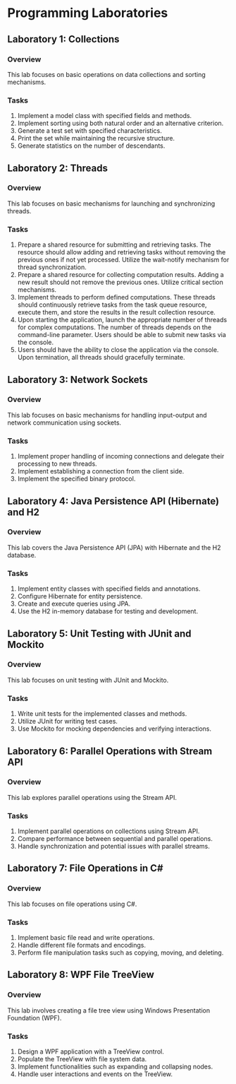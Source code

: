 # Programming Laboratories

## Laboratory 1: Collections

### Overview
This lab focuses on basic operations on data collections and sorting mechanisms.

### Tasks
1. Implement a model class with specified fields and methods.
2. Implement sorting using both natural order and an alternative criterion.
3. Generate a test set with specified characteristics.
4. Print the set while maintaining the recursive structure.
5. Generate statistics on the number of descendants.

## Laboratory 2: Threads

### Overview
This lab focuses on basic mechanisms for launching and synchronizing threads.

### Tasks
1. Prepare a shared resource for submitting and retrieving tasks. The resource should allow adding and retrieving tasks without removing the previous ones if not yet processed. Utilize the wait-notify mechanism for thread synchronization.
2. Prepare a shared resource for collecting computation results. Adding a new result should not remove the previous ones. Utilize critical section mechanisms.
3. Implement threads to perform defined computations. These threads should continuously retrieve tasks from the task queue resource, execute them, and store the results in the result collection resource.
4. Upon starting the application, launch the appropriate number of threads for complex computations. The number of threads depends on the command-line parameter. Users should be able to submit new tasks via the console.
5. Users should have the ability to close the application via the console. Upon termination, all threads should gracefully terminate.

## Laboratory 3: Network Sockets

### Overview
This lab focuses on basic mechanisms for handling input-output and network communication using sockets.

### Tasks
1. Implement proper handling of incoming connections and delegate their processing to new threads.
2. Implement establishing a connection from the client side.
3. Implement the specified binary protocol.

## Laboratory 4: Java Persistence API (Hibernate) and H2

### Overview
This lab covers the Java Persistence API (JPA) with Hibernate and the H2 database.

### Tasks
1. Implement entity classes with specified fields and annotations.
2. Configure Hibernate for entity persistence.
3. Create and execute queries using JPA.
4. Use the H2 in-memory database for testing and development.

## Laboratory 5: Unit Testing with JUnit and Mockito

### Overview
This lab focuses on unit testing with JUnit and Mockito.

### Tasks
1. Write unit tests for the implemented classes and methods.
2. Utilize JUnit for writing test cases.
3. Use Mockito for mocking dependencies and verifying interactions.

## Laboratory 6: Parallel Operations with Stream API

### Overview
This lab explores parallel operations using the Stream API.

### Tasks
1. Implement parallel operations on collections using Stream API.
2. Compare performance between sequential and parallel operations.
3. Handle synchronization and potential issues with parallel streams.

## Laboratory 7: File Operations in C#

### Overview
This lab focuses on file operations using C#.

### Tasks
1. Implement basic file read and write operations.
2. Handle different file formats and encodings.
3. Perform file manipulation tasks such as copying, moving, and deleting.

## Laboratory 8: WPF File TreeView

### Overview
This lab involves creating a file tree view using Windows Presentation Foundation (WPF).

### Tasks
1. Design a WPF application with a TreeView control.
2. Populate the TreeView with file system data.
3. Implement functionalities such as expanding and collapsing nodes.
4. Handle user interactions and events on the TreeView.
